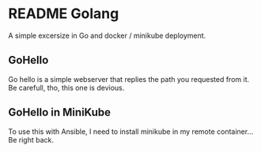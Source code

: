 # README Golang

A simple excersize in Go and docker / minikube deployment.

## GoHello
Go hello is a simple webserver that replies the path you requested from it. Be carefull, tho, this one is devious.

## GoHello in MiniKube
To use this with Ansible, I need to install minikube in my remote container... Be right back.